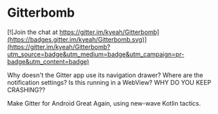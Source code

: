 # Gitterbomb

[![Join the chat at https://gitter.im/kyeah/Gitterbomb](https://badges.gitter.im/kyeah/Gitterbomb.svg)](https://gitter.im/kyeah/Gitterbomb?utm_source=badge&utm_medium=badge&utm_campaign=pr-badge&utm_content=badge)

Why doesn't the Gitter app use its navigation drawer? Where are the notification settings? Is this running in a WebView? WHY DO YOU KEEP CRASHING??

Make Gitter for Android Great Again, using new-wave Kotlin tactics.
